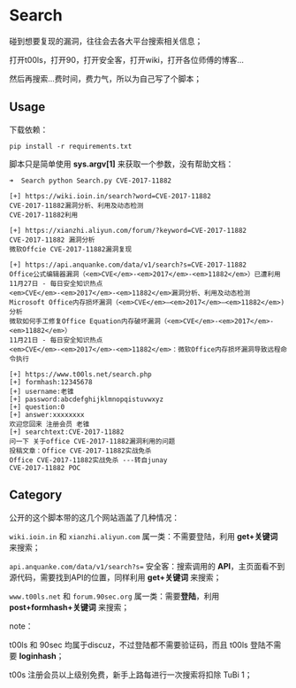 # Search

碰到想要复现的漏洞，往往会去各大平台搜索相关信息；

打开t00ls，打开90，打开安全客，打开wiki，打开各位师傅的博客...

然后再搜索...费时间，费力气，所以为自己写了个脚本；

## Usage

下载依赖：

```
pip install -r requirements.txt
```

脚本只是简单使用 **sys.argv[1]** 来获取一个参数，没有帮助文档：

```
➜  Search python Search.py CVE-2017-11882  

[+] https://wiki.ioin.in/search?word=CVE-2017-11882
CVE-2017-11882漏洞分析、利用及动态检测
CVE-2017-11882利用

[+] https://xianzhi.aliyun.com/forum/?keyword=CVE-2017-11882
CVE-2017-11882 漏洞分析
微软Offcie CVE-2017-11882漏洞复现

[+] https://api.anquanke.com/data/v1/search?s=CVE-2017-11882
Office公式编辑器漏洞（<em>CVE</em>-<em>2017</em>-<em>11882</em>）已遭利用
11月27日 - 每日安全知识热点
<em>CVE</em>-<em>2017</em>-<em>11882</em>漏洞分析、利用及动态检测
Microsoft Office内存损坏漏洞（<em>CVE</em>–<em>2017</em>–<em>11882</em>)分析
微软如何手工修复Office Equation内存破坏漏洞（<em>CVE</em>-<em>2017</em>-<em>11882</em>）
11月21日 - 每日安全知识热点
<em>CVE</em>-<em>2017</em>-<em>11882</em>：微软Office内存损坏漏洞导致远程命令执行

[+] https://www.t00ls.net/search.php
[+] formhash:12345678
[+] username:老锥
[+] password:abcdefghijklmnopqistuvwxyz
[+] question:0
[+] answer:xxxxxxxx
欢迎您回来 注册会员 老锥
[+] searchtext:CVE-2017-11882
问一下 关于office CVE-2017-11882漏洞利用的问题
投稿文章：Office CVE-2017-11882实战免杀
Office CVE-2017-11882实战免杀 ---转自junay
CVE-2017-11882 POC
```

## Category

公开的这个脚本带的这几个网站涵盖了几种情况：

`wiki.ioin.in` 和 `xianzhi.aliyun.com` 属一类：不需要登陆，利用 **get+关键词** 来搜索；

`api.anquanke.com/data/v1/search?s=` 安全客：搜索调用的 **API**，主页面看不到源代码，需要找到API的位置，同样利用 **get+关键词** 来搜索；

`www.t00ls.net` 和 `forum.90sec.org` 属一类：需要**登陆**，利用 **post+formhash+关键词** 来搜索；

note：

t00ls 和 90sec 均属于discuz，不过登陆都不需要验证码，而且 t00ls 登陆不需要 **loginhash**；

t00s 注册会员以上级别免费，新手上路每进行一次搜索将扣除 TuBi 1；